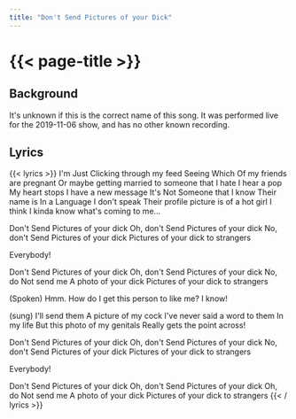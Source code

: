 ```yaml
---
title: "Don't Send Pictures of your Dick"
---
```

# {{< page-title >}}

## Background
It's unknown if this is the correct name of this song.  It was performed live for the 2019-11-06 show, and has no other known recording.

## Lyrics
{{< lyrics >}}
I'm
Just
Clicking through my feed
Seeing
Which
Of my friends are pregnant
Or maybe getting married to someone that I hate
I hear a pop
My heart stops
I have a new message
It's
Not
Someone that I know
Their name is
In a
Language I don't speak
Their profile picture is of a hot girl
I think I kinda know what's coming to me...

Don't
Send
Pictures of your dick
Oh, don't
Send
Pictures of your dick
No, don't
Send
Pictures of your dick
Pictures of your dick to strangers

Everybody!

Don't
Send
Pictures of your dick
Oh, don't
Send
Pictures of your dick
No, do
Not send me 
A photo of your dick
Pictures of your dick to strangers

(Spoken)
Hmm.  How do I get this person to like me?
I know!

(sung)
I'll send them
A picture of my cock
I've never said a word to them
In my life
But this photo of my genitals
Really gets the point across!

Don't
Send
Pictures of your dick
Oh, don't
Send
Pictures of your dick
No, don't
Send
Pictures of your dick
Pictures of your dick to strangers

Everybody!

Don't
Send
Pictures of your dick
Oh, don't
Send
Pictures of your dick
Oh, do
Not send me 
A photo of your dick
Pictures of your dick to strangers
{{< / lyrics >}}
